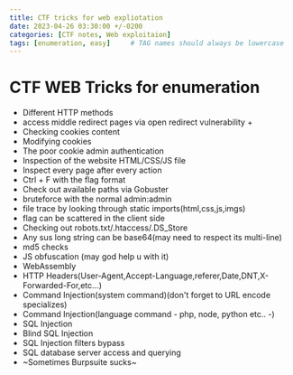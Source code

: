 ```yaml
---
title: CTF tricks for web expliotation
date: 2023-04-26 03:30:00 +/-0200
categories: [CTF notes, Web exploitaion]
tags: [enumeration, easy]     # TAG names should always be lowercase
---
```



# CTF WEB Tricks for enumeration
- Different HTTP methods
- access middle redirect pages via open redirect vulnerability +
- Checking cookies content
- Modifying cookies
- The poor cookie admin authentication 
- Inspection of the website HTML/CSS/JS file
- Inspect every page after every action
- Ctrl + F with the flag format
- Check out available paths via Gobuster
- bruteforce with the normal admin:admin
- file trace by looking through static imports(html,css,js,imgs)
- flag can be scattered in the client side
- Checking out robots.txt/.htaccess/.DS_Store
- Any sus long string can be base64(may need to respect its multi-line)
- md5 checks
- JS obfuscation (may god help u with it)
- WebAssembly 
- HTTP Headers(User-Agent,Accept-Language,referer,Date,DNT,X-Forwarded-For,etc...)
- Command Injection(system command)(don't forget to URL encode specializes)
- Command Injection(language command - php, node, python etc.. -)
- SQL Injection
- Blind SQL Injection
- SQL Injection filters bypass
- SQL database server access and querying
- ~Sometimes Burpsuite sucks~